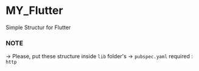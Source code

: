 # MY_Flutter
Simple Structur for Flutter

### NOTE
-> Please, put these structure inside `lib` folder's
-> `pubspec.yaml` required : `http`